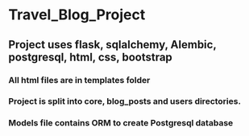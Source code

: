# Travel_Blog_Project

## Project uses flask, sqlalchemy, Alembic, postgresql, html, css, bootstrap 

### All html files are in templates folder

### Project is split into core, blog_posts and users directories.

### Models file contains ORM to create Postgresql database